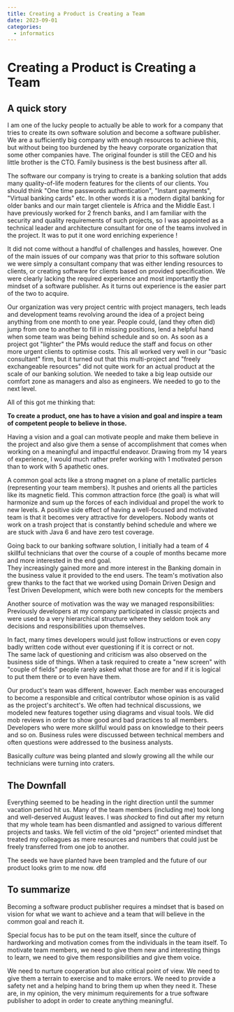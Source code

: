 ```yaml
---
title: Creating a Product is Creating a Team
date: 2023-09-01
categories:
  - informatics
---
```


# Creating a Product is Creating a Team

## A quick story

I am one of the lucky people to actually be able to work for a company that tries to create its own software
solution and become
a software publisher. We are a sufficiently big company with enough resources to achieve this, but without being too
burdened by the heavy corporate
organization that some other companies have. The original founder is still the CEO and his little brother is the
CTO. Family business is the best
business after all.

The software our company is trying to create is a banking solution that adds many quality-of-life modern features
for the clients of our clients.
You should think "One time passwords authentication", "Instant payments", "Virtual banking cards" etc.
In other words it is a modern digital banking for older banks and our main target clientele is Africa and the Middle
East.
I have previously worked for 2 french banks, and I am familiar with the security and quality requirements of such
projects, so I was
appointed as a technical leader and architecture consultant for one of the teams involved in the project.
It was to put it one word enriching experience !

It did not come without a handful of challenges and hassles, however. One of the main issues of our company was that
prior to this software solution we
were simply a consultant company that was either lending resources to clients, or creating software for clients
based on provided specification.
We were clearly lacking the required experience and most importantly the mindset of a software publisher. As it
turns out experience is the easier part
of the two to acquire.

Our organization was very project centric with project managers, tech leads and development teams revolving around
the idea
of a project being anything from one month to one year.
People could, (and they often did) jump from one to another to fill in missing positions, lend a helpful hand when
some team was being behind schedule and so on.
As soon as a project got "lighter" the PMs would reduce the staff and focus on other more urgent clients to optimise
costs.
This all worked very well in our "basic consultant" firm, but it turned out that this multi-project and "freely
exchangeable resources" did not quite work for an actual product at the scale of our banking solution.
We needed to take a big leap outside our comfort zone as managers and also as engineers. We needed to go to the next
level.

All of this got me thinking that:

**To create a product, one has to have a vision and goal and inspire a team of competent people to believe in those.**

Having a vision and a goal can motivate people and make them believe in the project and also give them a sense of
accomplishment
that comes when working on a meaningful and impactful endeavor.
Drawing from my 14 years of experience, I would much
rather
prefer working with 1 motivated person than to work with 5 apathetic ones.

A common goal acts like a strong magnet on a plane of metallic particles (representing your team members).
It pushes and orients all the particles like its magnetic field.
This common attraction force (the goal) is what will harmonize and sum up the forces of each individual and propel
the work to new levels.
A positive side effect of having a well-focused and motivated team is that it becomes very attractive for
developers.
Nobody wants ot work on a trash project that is constantly behind schedule and where we are stuck with Java 6 and
have zero test coverage.

Going back to our banking software solution, I initially had a team of 4 skillful technicians that over the course of a couple of months became more and more interested in the end goal.  
They increasingly gained more and more interest in
the Banking domain in the business value it provided to the end users.
The team's motivation also grew thanks to the fact that we worked using Domain Driven Design and Test Driven Development, which were both new concepts for the members

Another source of motivation was the way we managed responsibilities:
Previously developers at my company participated in classic projects and were used to a very hierarchical structure where they seldom took any decisions and responsibilities upon themselves.

In fact, many times developers would just follow instructions or even copy badly written code without ever questioning if it is correct or not.  
The same lack of questioning and criticism was also observed on the business side of things. When a task required to
create a "new screen" with "couple of fields"
people rarely asked what those are for and if it is logical to put them there or to even have them.

Our product's team was different, however. Each member was encouraged to become a responsible and critical
contributor whose opinion is as valid as the project's architect's.
We often had technical discussions, we modeled new features together using diagrams and visual tools. We did mob
reviews in order to show good and bad practices to all members.
Developers who were more skillful would pass on knowledge to their peers and so on.
Business rules were discussed between technical members and often questions were addressed to the business
analysts.

Basically *culture* was being planted and slowly growing all the while our technicians were turning
into craters.

## The Downfall
Everything seemed to be heading in the right direction until the summer vacation period hit us. Many of the team
members (including me) took long and well-deserved August leaves.
I was *shocked* to find out after my return that my whole team has been dismantled and assigned to
various different projects and tasks.
We fell victim of the old "project" oriented mindset that treated my colleagues as mere resources and numbers that
could just be freely transferred from one job to another.

The seeds we have planted have been trampled and the future of our product looks grim to me now. dfd

## To summarize
Becoming a software product publisher requires a mindset that is based on vision for what we want to achieve and a
team that will believe in the common goal and reach it.

Special focus has to be put on the team itself, since the culture of hardworking and motivation comes from the
individuals in the team itself.
To motivate team members, we need to give them new and interesting things to learn, we need to give them
responsibilities and give them voice.

We need to nurture cooperation but also critical point of view. We need to give them a terrain to exercise
and to make errors. We need to provide a safety net and a helping hand to bring them up when they need it.
These are, in my opinion, the very minimum requirements for a true software publisher to adopt in order to create
anything meaningful.
